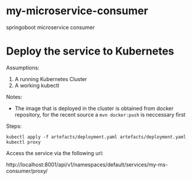 # my-microservice-consumer
springoboot microservice consumer


# Deploy the service to Kubernetes

Assumptions:
1. A running Kubernetes Cluster
2. A working kubectl

Notes: 
- The image that is deployed in the cluster is obtained from docker repository, for the recent source a ```mvn docker:push``` is neccessary first

Steps:

```
kubectl apply -f artefacts/deployment.yaml artefacts/deployment.yaml
kubectl proxy
```
Access the service via the following url:

http://localhost:8001/api/v1/namespaces/default/services/my-ms-consumer/proxy/

